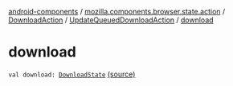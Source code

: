 [android-components](../../../index.md) / [mozilla.components.browser.state.action](../../index.md) / [DownloadAction](../index.md) / [UpdateQueuedDownloadAction](index.md) / [download](./download.md)

# download

`val download: `[`DownloadState`](../../../mozilla.components.browser.state.state.content/-download-state/index.md) [(source)](https://github.com/mozilla-mobile/android-components/blob/master/components/browser/state/src/main/java/mozilla/components/browser/state/action/BrowserAction.kt#L590)